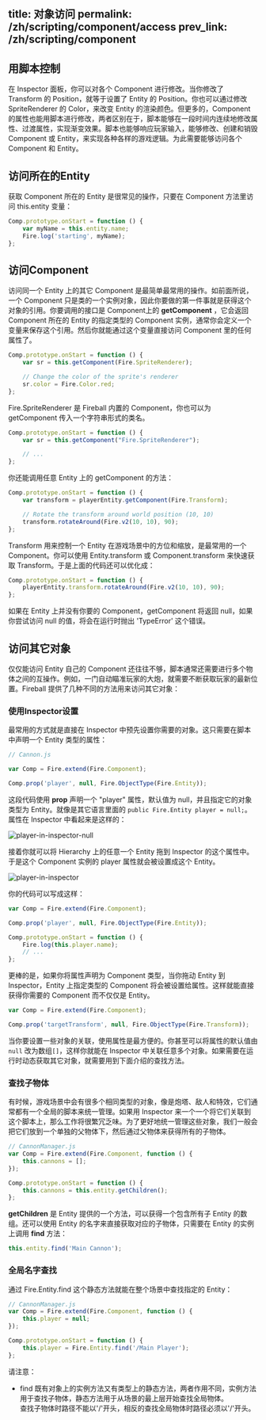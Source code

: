 title: 对象访问
permalink: /zh/scripting/component/access
prev_link: /zh/scripting/component
---

## 用脚本控制

在 Inspector 面板，你可以对各个 Component 进行修改。当你修改了 Transform 的 Position，就等于设置了 Entity 的 Position。你也可以通过修改 SpriteRenderer 的 Color，来改变 Entity 的渲染颜色。但更多的，Component 的属性也能用脚本进行修改，两者区别在于，脚本能够在一段时间内连续地修改属性、过渡属性，实现渐变效果。脚本也能够响应玩家输入，能够修改、创建和销毁 Component 或 Entity，来实现各种各样的游戏逻辑。为此需要能够访问各个 Component 和 Entity。

## 访问所在的Entity

获取 Component 所在的 Entity 是很常见的操作，只要在 Component 方法里访问 this.entity 变量：

```js
Comp.prototype.onStart = function () {
    var myName = this.entity.name;
    Fire.log('starting', myName);
};
```

## 访问Component

访问同一个 Entity 上的其它 Component 是最简单最常用的操作。如前面所说，一个 Component 只是类的一个实例对象，因此你要做的第一件事就是获得这个对象的引用。你要调用的接口是 Component上的 **getComponent** ，它会返回 Component 所在的 Entity 的指定类型的 Component 实例，通常你会定义一个变量来保存这个引用。然后你就能通过这个变量直接访问 Component 里的任何属性了。

```js
Comp.prototype.onStart = function () {
    var sr = this.getComponent(Fire.SpriteRenderer);

    // Change the color of the sprite's renderer
    sr.color = Fire.Color.red;
};
```

Fire.SpriteRenderer 是 Fireball 内置的 Component，你也可以为 getComponent 传入一个字符串形式的类名。

```js
Comp.prototype.onStart = function () {
    var sr = this.getComponent("Fire.SpriteRenderer");

    // ...
};
```

你还能调用任意 Entity 上的 getComponent 的方法：

```js
Comp.prototype.onStart = function () {
    var transform = playerEntity.getComponent(Fire.Transform);

    // Rotate the transform around world position (10, 10)
    transform.rotateAround(Fire.v2(10, 10), 90);
};
```

Transform 用来控制一个 Entity 在游戏场景中的方位和缩放，是最常用的一个 Component。你可以使用 Entity.transform 或 Component.transform 来快速获取 Transform。于是上面的代码还可以优化成：

```js
Comp.prototype.onStart = function () {
    playerEntity.transform.rotateAround(Fire.v2(10, 10), 90);
};
```

如果在 Entity 上并没有你要的 Component，getComponent 将返回 null，如果你尝试访问 null 的值，将会在运行时抛出 'TypeError' 这个错误。

## 访问其它对象

仅仅能访问 Entity 自己的 Component 还往往不够，脚本通常还需要进行多个物体之间的互操作。例如，一门自动瞄准玩家的大炮，就需要不断获取玩家的最新位置。Fireball 提供了几种不同的方法用来访问其它对象：

### 使用Inspector设置

最常用的方式就是直接在 Inspector 中预先设置你需要的对象。这只需要在脚本中声明一个 Entity 类型的属性：

```js
// Cannon.js

var Comp = Fire.extend(Fire.Component);

Comp.prop('player', null, Fire.ObjectType(Fire.Entity));
```

这段代码使用 **prop** 声明一个 "player" 属性，默认值为 null，并且指定它的对象类型为 Entity。就像是其它语言里面的 `public Fire.Entity player = null;`。属性在 Inspector 中看起来是这样的：

![player-in-inspector-null](../img/player-in-inspector-null.png)

接着你就可以将 Hierarchy 上的任意一个 Entity 拖到 Inspector 的这个属性中。于是这个 Component 实例的 player 属性就会被设置成这个 Entity。

![player-in-inspector](../img/player-in-inspector.png)

你的代码可以写成这样：

```js
var Comp = Fire.extend(Fire.Component);

Comp.prop('player', null, Fire.ObjectType(Fire.Entity));

Comp.prototype.onStart = function () {
    Fire.log(this.player.name);
    // ...
};
```

更棒的是，如果你将属性声明为 Component 类型，当你拖动 Entity 到 Inspector，Entity 上指定类型的 Component 将会被设置给属性。这样就能直接获得你需要的  Component 而不仅仅是 Entity。

```js
var Comp = Fire.extend(Fire.Component);

Comp.prop('targetTransform', null, Fire.ObjectType(Fire.Transform));
```

当你要设置一些对象的关联，使用属性是最方便的。你甚至可以将属性的默认值由 `null` 改为数组`[]`，这样你就能在 Inspector 中关联任意多个对象。如果需要在运行时动态获取其它对象，就需要用到下面介绍的查找方法。

### 查找子物体

有时候，游戏场景中会有很多个相同类型的对象，像是炮塔、敌人和特效，它们通常都有一个全局的脚本来统一管理。如果用 Inspector 来一个一个将它们关联到这个脚本上，那么工作将很繁冗乏味。为了更好地统一管理这些对象，我们一般会把它们放到一个单独的父物体下，然后通过父物体来获得所有的子物体。

```js
// CannonManager.js
var Comp = Fire.extend(Fire.Component, function () {
    this.cannons = [];
});

Comp.prototype.onStart = function () {
    this.cannons = this.entity.getChildren();
};
```

**getChildren** 是 Entity 提供的一个方法，可以获得一个包含所有子 Entity 的数组。还可以使用 Entity 的名字来直接获取对应的子物体，只需要在 Entity 的实例上调用 **find** 方法：

```js
this.entity.find('Main Cannon');
```

### 全局名字查找

通过 Fire.Entity.find 这个静态方法就能在整个场景中查找指定的 Entity：

```js
// CannonManager.js
var Comp = Fire.extend(Fire.Component, function () {
    this.player = null;
});

Comp.prototype.onStart = function () {
    this.player = Fire.Entity.find('/Main Player');
};
```

请注意：
- find 既有对象上的实例方法又有类型上的静态方法，两者作用不同，实例方法用于查找子物体，静态方法用于从场景的最上层开始查找全局物体。  
  查找子物体时路径不能以'/'开头，相反的查找全局物体时路径必须以'/'开头。
